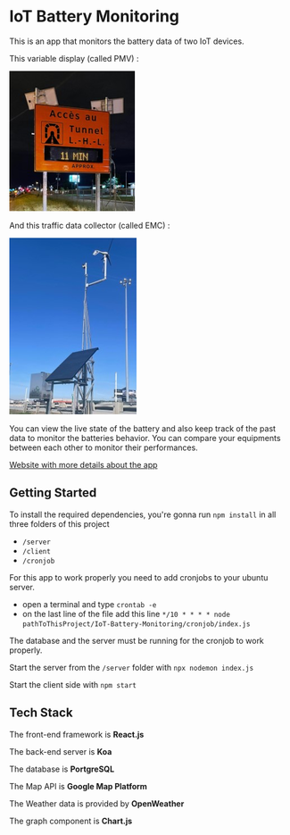 # IoT Battery Monitoring

This is an app that monitors the battery data of two IoT devices.

This variable display (called PMV) :

![](client/public/pmv.jpg)

And this traffic data collector (called EMC) : 

![](client/public/emc.jpg)

You can view the live state of the battery and also keep track of the past data to monitor the batteries behavior.
You can compare your equipments between each other to monitor their performances.

[Website with more details about the app](http://mathieuhuet.com/battery_monitoring/)


## Getting Started

To install the required dependencies, you're gonna run `npm install` in all three folders of this project
- `/server`
- `/client`
- `/cronjob`


For this app to work properly you need to add cronjobs to your ubuntu server.
- open a terminal and type `crontab -e`
- on the last line of the file add this line `*/10 * * * * node pathToThisProject/IoT-Battery-Monitoring/cronjob/index.js`

The database and the server must be running for the cronjob to work properly.

Start the server from the `/server` folder with `npx nodemon index.js`

Start the client side with `npm start`

## Tech Stack

The front-end framework is **React.js**

The back-end server is **Koa**

The database is **PortgreSQL**

The Map API is **Google Map Platform**

The Weather data is provided by **OpenWeather**

The graph component is **Chart.js**
